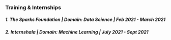 ### Training & Internships

##### 1. The Sparks Foundation | Domain: Data Science | Feb 2021 - March 2021
##### 2. Internshala | Domain: Machine Learning | July 2021 - Sept 2021
